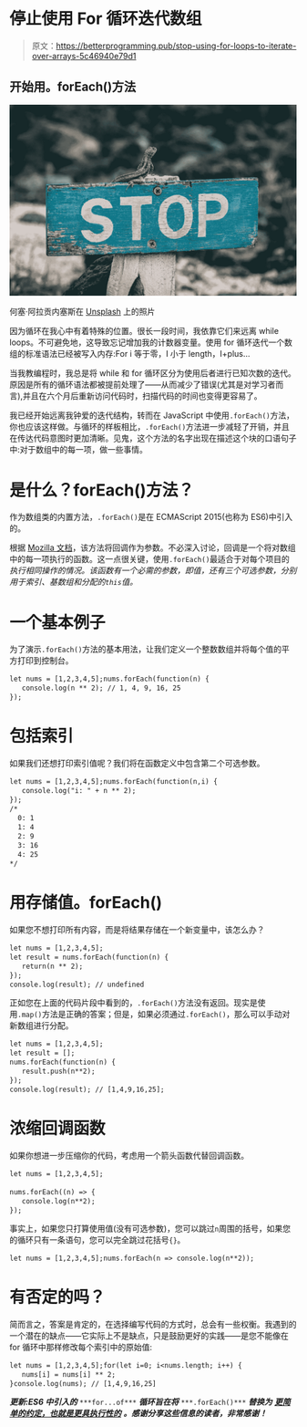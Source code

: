 # 停止使用 For 循环迭代数组

> 原文：<https://betterprogramming.pub/stop-using-for-loops-to-iterate-over-arrays-5c46940e79d1>

## 开始用。forEach()方法

![](img/0d349381b5e78419c0194c3d62bf992d.png)

何塞·阿拉贡内塞斯在 [Unsplash](https://unsplash.com/s/photos/stop?utm_source=unsplash&utm_medium=referral&utm_content=creditCopyText) 上的照片

因为循环在我心中有着特殊的位置。很长一段时间，我依靠它们来远离 while loops。不可避免地，这导致忘记增加我的计数器变量。使用 for 循环迭代一个数组的标准语法已经被写入内存:For i 等于零，I 小于 length，I+plus…

当我教编程时，我总是将 while 和 for 循环区分为使用后者进行已知次数的迭代。原因是所有的循环语法都被提前处理了——从而减少了错误(尤其是对学习者而言),并且在六个月后重新访问代码时，扫描代码的时间也变得更容易了。

我已经开始远离我钟爱的迭代结构，转而在 JavaScript 中使用`.forEach()`方法，你也应该这样做。与循环的样板相比，`.forEach()`方法进一步减轻了开销，并且在传达代码意图时更加清晰。见鬼，这个方法的名字出现在描述这个块的口语句子中:对于数组中的每一项，做一些事情。

# 是什么？forEach()方法？

作为数组类的内置方法，`.forEach()`是在 ECMAScript 2015(也称为 ES6)中引入的。

根据 [Mozilla 文档](https://developer.mozilla.org/en-US/docs/Web/JavaScript/Reference/Global_Objects/Array/forEach)，该方法将回调作为参数。不必深入讨论，回调是一个将对数组中的每一项执行的函数。这一点很关键，使用`.forEach()`最适合于对每个项目的*执行相同操作的情况。该函数有一个必需的参数，即值，还有三个可选参数，分别用于索引、基数组和分配的`this`值。*

# 一个基本例子

为了演示`.forEach()`方法的基本用法，让我们定义一个整数数组并将每个值的平方打印到控制台。

```
let nums = [1,2,3,4,5];nums.forEach(function(n) {
   console.log(n ** 2); // 1, 4, 9, 16, 25
});
```

# 包括索引

如果我们还想打印索引值呢？我们将在函数定义中包含第二个可选参数。

```
let nums = [1,2,3,4,5];nums.forEach(function(n,i) {
   console.log("i: " + n ** 2);
});
/*
  0: 1
  1: 4
  2: 9
  3: 16
  4: 25
*/
```

# 用存储值。forEach()

如果您不想打印所有内容，而是将结果存储在一个新变量中，该怎么办？

```
let nums = [1,2,3,4,5];
let result = nums.forEach(function(n) {
   return(n ** 2);
});
console.log(result); // undefined
```

正如您在上面的代码片段中看到的，`.forEach()`方法没有返回。现实是使用`.map()`方法是正确的答案；但是，如果必须通过`.forEach()`，那么可以手动对新数组进行分配。

```
let nums = [1,2,3,4,5];
let result = [];
nums.forEach(function(n) {
   result.push(n**2);
});
console.log(result); // [1,4,9,16,25];
```

# 浓缩回调函数

如果你想进一步压缩你的代码，考虑用一个箭头函数代替回调函数。

```
let nums = [1,2,3,4,5];

nums.forEach((n) => {
   console.log(n**2);
});
```

事实上，如果您只打算使用值(没有可选参数)，您可以跳过`n`周围的括号，如果您的循环只有一条语句，您可以完全跳过花括号`{}`。

```
let nums = [1,2,3,4,5];nums.forEach(n => console.log(n**2));
```

# 有否定的吗？

简而言之，答案是肯定的，在选择编写代码的方式时，总会有一些权衡。我遇到的一个潜在的缺点——它实际上不是缺点，只是鼓励更好的实践——是您不能像在 for 循环中那样修改每个索引中的原始值:

```
let nums = [1,2,3,4,5];for(let i=0; i<nums.length; i++) {
   nums[i] = nums[i] ** 2;
}console.log(nums); // [1,4,9,16,25]
```

***更新:ES6 中引入的*** `***for...of***` ***循环旨在将*** `***.forEach()***` ***替换为*** [***更简单的约定，也就是更具执行性的***](https://medium.com/better-programming/use-for-of-to-loop-through-your-javascript-arrays-57ebb900ab5a) ***。感谢分享这些信息的读者，非常感谢！***